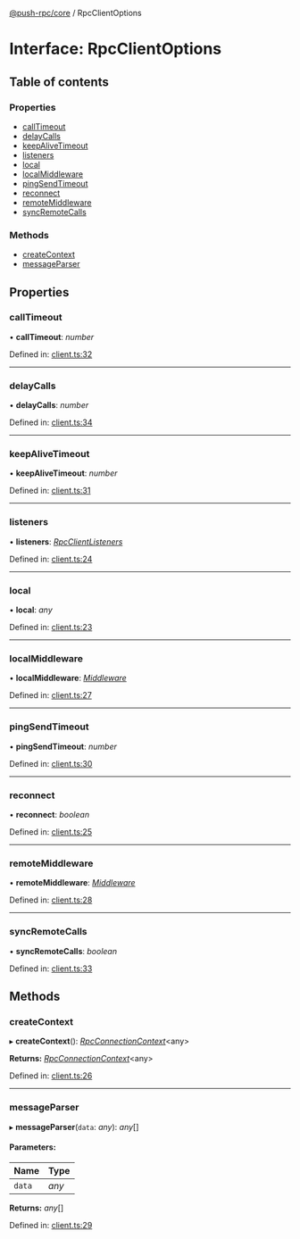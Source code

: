 [@push-rpc/core](../README.md) / RpcClientOptions

# Interface: RpcClientOptions

## Table of contents

### Properties

- [callTimeout](rpcclientoptions.md#calltimeout)
- [delayCalls](rpcclientoptions.md#delaycalls)
- [keepAliveTimeout](rpcclientoptions.md#keepalivetimeout)
- [listeners](rpcclientoptions.md#listeners)
- [local](rpcclientoptions.md#local)
- [localMiddleware](rpcclientoptions.md#localmiddleware)
- [pingSendTimeout](rpcclientoptions.md#pingsendtimeout)
- [reconnect](rpcclientoptions.md#reconnect)
- [remoteMiddleware](rpcclientoptions.md#remotemiddleware)
- [syncRemoteCalls](rpcclientoptions.md#syncremotecalls)

### Methods

- [createContext](rpcclientoptions.md#createcontext)
- [messageParser](rpcclientoptions.md#messageparser)

## Properties

### callTimeout

• **callTimeout**: *number*

Defined in: [client.ts:32](https://github.com/vasyas/typescript-rpc/blob/a0bd7db/packages/core/src/client.ts#L32)

___

### delayCalls

• **delayCalls**: *number*

Defined in: [client.ts:34](https://github.com/vasyas/typescript-rpc/blob/a0bd7db/packages/core/src/client.ts#L34)

___

### keepAliveTimeout

• **keepAliveTimeout**: *number*

Defined in: [client.ts:31](https://github.com/vasyas/typescript-rpc/blob/a0bd7db/packages/core/src/client.ts#L31)

___

### listeners

• **listeners**: [*RpcClientListeners*](rpcclientlisteners.md)

Defined in: [client.ts:24](https://github.com/vasyas/typescript-rpc/blob/a0bd7db/packages/core/src/client.ts#L24)

___

### local

• **local**: *any*

Defined in: [client.ts:23](https://github.com/vasyas/typescript-rpc/blob/a0bd7db/packages/core/src/client.ts#L23)

___

### localMiddleware

• **localMiddleware**: [*Middleware*](../README.md#middleware)

Defined in: [client.ts:27](https://github.com/vasyas/typescript-rpc/blob/a0bd7db/packages/core/src/client.ts#L27)

___

### pingSendTimeout

• **pingSendTimeout**: *number*

Defined in: [client.ts:30](https://github.com/vasyas/typescript-rpc/blob/a0bd7db/packages/core/src/client.ts#L30)

___

### reconnect

• **reconnect**: *boolean*

Defined in: [client.ts:25](https://github.com/vasyas/typescript-rpc/blob/a0bd7db/packages/core/src/client.ts#L25)

___

### remoteMiddleware

• **remoteMiddleware**: [*Middleware*](../README.md#middleware)

Defined in: [client.ts:28](https://github.com/vasyas/typescript-rpc/blob/a0bd7db/packages/core/src/client.ts#L28)

___

### syncRemoteCalls

• **syncRemoteCalls**: *boolean*

Defined in: [client.ts:33](https://github.com/vasyas/typescript-rpc/blob/a0bd7db/packages/core/src/client.ts#L33)

## Methods

### createContext

▸ **createContext**(): [*RpcConnectionContext*](rpcconnectioncontext.md)<any\>

**Returns:** [*RpcConnectionContext*](rpcconnectioncontext.md)<any\>

Defined in: [client.ts:26](https://github.com/vasyas/typescript-rpc/blob/a0bd7db/packages/core/src/client.ts#L26)

___

### messageParser

▸ **messageParser**(`data`: *any*): *any*[]

#### Parameters:

| Name | Type |
| :------ | :------ |
| `data` | *any* |

**Returns:** *any*[]

Defined in: [client.ts:29](https://github.com/vasyas/typescript-rpc/blob/a0bd7db/packages/core/src/client.ts#L29)
